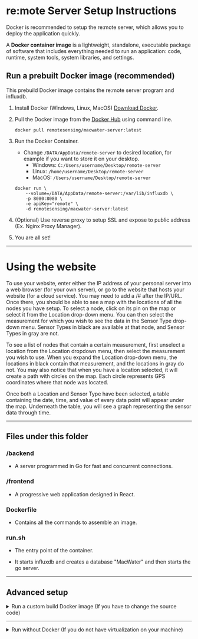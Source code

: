 # re:mote Server Setup Instructions

Docker is recommended to setup the re:mote server, which allows you to deploy the application quickly.

A **Docker container image** is a lightweight, standalone, executable package of software that includes everything needed to run an application: code, runtime, system tools, system libraries, and settings.

## Run a prebuilt Docker image (recommended)

This prebuild Docker image contains the re:mote server program and influxdb.

1. Install Docker (Windows, Linux, MacOS) [Download Docker](https://www.docker.com/get-started/).
2. Pull the Docker image from the [Docker Hub](https://hub.docker.com/r/remotesensing/macwater-server/) using command line.
	 ```
	 docker pull remotesensing/macwater-server:latest
	 ```
3. Run the Docker Container.
	- Change `/DATA/AppData/remote-server` to desired location, for example if you want to store it on your desktop.
		- Windows: `C:/Users/username/Desktop/remote-server`
		- Linux: `/home/username/Desktop/remote-server`
		- MacOS: `/Users/username/Desktop/remote-server`
	```
	docker run \
		--volume=/DATA/AppData/remote-server:/var/lib/influxdb \
		-p 8080:8080 \
		-e apiKey="remote" \
		-d remotesensing/macwater-server:latest
	```
4. (Optional) Use reverse proxy to setup SSL and expose to public address (Ex. Nginx Proxy Manager).

5. You are all set!

---

# Using the website

To use your website, enter either the IP address of your personal server into a web browser (for your own server), or go to the website that hosts your website (for a cloud service). You may need to add a /# after the IP/URL. Once there, you should be able to see a map with the locations of all the nodes you have setup. To select a node, click on its pin on the map or select it from the Location drop-down menu. You can then select the measurement for which you wish to see the data in the Sensor Type drop-down menu. Sensor Types in black are available at that node, and Sensor Types in gray are not.

To see a list of nodes that contain a certain measurement, first unselect a location from the Location dropdown menu, then select the measurement you wish to use. When you expand the Location drop-down menu, the locations in black contain that measurement, and the locations in gray do not. You may also notice that when you have a location selected, it will create a path with circles on the map. Each circle represents GPS coordinates where that node was located.

Once both a Location and Sensor Type have been selected, a table containing the date, time, and value of every data point will appear under the map. Underneath the table, you will see a graph representing the sensor data through time.

---

## Files under this folder

### /backend

- A server programmed in Go for fast and concurrent connections.

### /frontend

- A progressive web application designed in React.

### Dockerfile

- Contains all the commands to assemble an image.

### run.sh

- The entry point of the container.

- It starts influxdb and creates a database "MacWater" and then starts the go server.

---

## Advanced setup

<details>
<summary>Run a custom build Docker image (If you have to change the source code)</summary>
<br>

1. Install Docker (Windows, Linux, MacOS) [Download Docker](https://www.docker.com/get-started/).
2. Download the [source code](/macwater-webserver).
2. Open the command line and navigate to this folder.
	```
	cd macwater-webserver
	```
3. Build the Container.
	 ```
	 docker build --tag remote-server .
	 ```
4. Run the Docker Container.
	- Change `/DATA/AppData/remote-server` to desired location, for example if you want to store it on your desktop.
		- Windows: `C:/Users/username/Desktop/remote-server`
		- Linux: `/home/username/Desktop/remote-server`
		- MacOS: `/Users/username/Desktop/remote-server`
	```
	docker run \
		--volume=/DATA/AppData/remote-server:/var/lib/influxdb \
		-p 8080:8080 \
		-e apiKey="remote" \
		-d remote-server:latest
	```

</details>

---

<details>
<summary>Run without Docker (If you do not have virtualization on your machine)</summary>
<br>

- See [Server Build Instructions](/Documentation/Water_Sensor_Server/Server_Instructions.md) for instruction on how to setup the server without Docker.

</details>